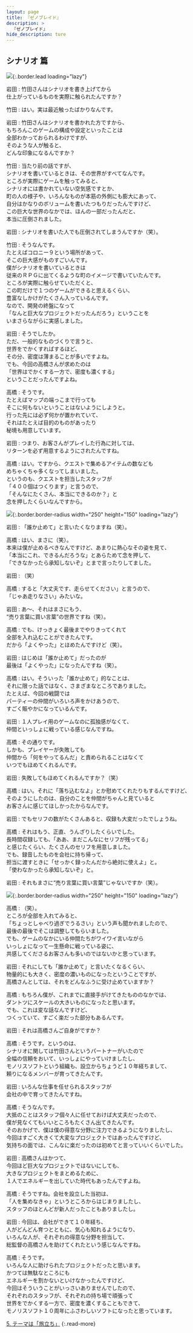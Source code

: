 ```yaml
---
layout: page
title: 『ゼノブレイド』
description: >
  『ゼノブレイド』
hide_description: ture
---
```


## シナリオ 篇

![](/interviews/jp/wii/sx4j/vol2/img/mainvisual4.jpg){:.border.lead loading="lazy"}

岩田
: 竹田さんはシナリオを書き上げてから<br>仕上がっているものを実際に触られたんですか？

竹田
: はい。実は最近触ったばかりなんです。

岩田
: 竹田さんはシナリオを書かれた方ですから、<br>もちろんこのゲームの構成や設定といったことは<br>全部わかっておられるわけですが、<br>そのような人が触ると、<br>どんな印象になるんですか？

竹田
: 当たり前の話ですが、<br>シナリオを書いているときは、その世界がすべてなんです。<br>ところが実際にゲームを触ってみると、<br>シナリオには書かれていない空気感ですとか、<br>町の人の様子や、いろんなものが本筋の外側にも膨大にあって、<br>自分はかなりのボリュームを書いたつもりだったんですけど、<br>この巨大な世界のなかでは、ほんの一部だったんだと、<br>本当に圧倒されました。

岩田
: シナリオを書いた人でも圧倒されてしまうんですか（笑）。

竹田
: そうなんです。<br>たとえばコロニー９という場所があって、<br>そこの巨大感がものすごいんです。<br>僕がシナリオを書いているときは<br>従来のＲＰＧに出てくるような町のイメージで書いていたんです。<br>ところが実際に触らせていただくと、<br>この町だけで１つのゲームができると思えるくらい、<br>豊富なしかけがたくさん入っているんです。<br>なので、開発の終盤になって<br>「なんと巨大なプロジェクトだったんだろう」ということを<br>いまさらながらに実感しました。

岩田
: そうでしたか。<br>ただ、一般的なものづくりで言うと、<br>世界をでかくすればするほど、<br>その分、密度は薄まることが多いですよね。<br>でも、今回の高橋さんが求めたのは<br>「世界はでかくする一方で、密度も濃くする」<br>ということだったんですよね。

高橋
: そうです。<br>たとえばマップの端っこまで行っても<br>そこに何もないということはないようにしようと。<br>行った先には必ず何かが置かれていて、<br>それはたとえば目的のものがあったり<br>秘境も用意しています。

岩田
: つまり、お客さんがプレイした行為に対しては、<br>リターンを必ず用意するようにされたんですね。

高橋
: はい。ですから、クエストで集めるアイテムの数なども<br>めちゃくちゃ多くなってしまいました。<br>というのも、クエストを担当したスタッフが<br>「４００個はつくります」と言うので、<br>「そんなにたくさん、本当にできるのか？」と<br>念を押したくらいなんですから。

![](/interviews/jp/wii/sx4j/vol2/img/photo011.jpg){:.border.border-radius width="250" height="150" loading="lazy"}

岩田
: 「誰か止めて」と言いたくなりますね（笑）。

高橋
: はい、まさに（笑）。<br>本来は僕が止めるべきなんですけど、あまりに熱心なその姿を見て、<br>「本当にこれ、できるんだろうな」とあらためて念を押して、<br>「できなかったら承知しないぞ」とまで言ったりしてました。

岩田
: （笑）

高橋
: すると「大丈夫です、走らせてください」と言うので、<br>「じゃあ走りなさい」みたいな。

岩田
: あ〜、それはまさにもう、<br>“売り言葉に買い言葉”の世界ですね（笑）。

高橋
: でも、けっきょく最後までやりきってくれて<br>全部を入れ込むことができたんです。<br>だから「よくやった」とほめたんですけど（笑）。

岩田
: はじめは「誰か止めて」だったのが<br>最後は「よくやった」になったんですね（笑）。

高橋
: はい。そういった「誰か止めて」的なことは、<br>それに限った話ではなく、さまざまなところでありました。<br>たとえば、今回の戦闘では<br>パーティーの仲間がいろいろ声をかけあうので、<br>すごく賑やかになっているんです。

岩田
: １人プレイ用のゲームなのに孤独感がなくて、<br>仲間といっしょに戦っている感じなんですね。

高橋
: その通りです。<br>しかも、プレイヤーが失敗しても<br>仲間から「何をやってるんだ」と責められることはなくて<br>いつでもほめてくれるんです。

岩田
: 失敗してもほめてくれるんですか？（笑）

高橋
: はい。それに「落ち込むなよ」とか慰めてくれたりもするんですけど、<br>そのようにしたのは、自分のことを仲間がちゃんと見ていると<br>お客さんに感じてほしかったからなんです。

岩田
: でもセリフの数がたくさんあると、収録も大変だったでしょうね。

高橋
: それはもう、正直、うんざりしたくらいでした。<br>長時間収録しても、「ああ、まだこんなにセリフが残ってる」<br>と感じたくらい、たくさんのセリフを用意しました。<br>でも、録音したものを会社に持ち帰って、<br>担当に渡すときに「せっかく録ったんだから絶対に使えよ」と。<br>「使わなかったら承知しないぞ」と。

岩田
: それもまさに“売り言葉に買い言葉”じゃないですか（笑）。

![](/interviews/jp/wii/sx4j/vol2/img/photo012.jpg){:.border.border-radius width="250" height="150" loading="lazy"}

高橋
: （笑）。<br>ところが全部を入れてみると、<br>「ちょっとしゃべり過ぎでうるさい」という声も聞かれましたので、<br>最後の最後でそこは調整してもらいました。<br>でも、ゲームのなかにいる仲間たちがワイワイ言いながら<br>いっしょになって一生懸命に戦っている姿に、<br>共感してくださるお客さんも多いのではないかと思っています。

岩田
: それにしても「誰か止めて」と言いたくなるくらい、<br>物量的にも大きく、密度の濃いものになったということですが、<br>高橋さんとしては、それをどんなふうに受け止めていますか？

高橋
: もちろん僕が、これまでに直接手がけてきたもののなかでは、<br>ダントツにスケールの大きいものになったと思います。<br>でも、これは変な話なんですけど、<br>つくっていて、すごく楽だった部分もあるんです。

岩田
: それは高橋さんご自身がですか？

高橋
: そうです。というのは、<br>シナリオに関しては竹田さんというパートナーがいたので<br>全幅の信頼をおいて、いっしょにやっていけましたし、<br>モノリスソフトという組織も、設立からちょうど１０年経ちまして、<br>頼りになるメンバーが育ってきたんです。

岩田
: いろんな仕事を任せられるスタッフが<br>会社の中で育ってきたんですね。

高橋
: そうなんです。<br>大抵のことはスタッフ個々人に任せておけば大丈夫だったので、<br>僕が見なくてもいいところもたくさん出てきたんです。<br>そのおかげで、僕は僕の得意な分野に注力できるようになりましたし、<br>今回はすごく大きくて大変なプロジェクトではあったんですけど、<br>気持ちの面では、こんなに楽だったのは初めてと言っていいくらいでした。

岩田
: 高橋さんはかつて、<br>今回ほど巨大なプロジェクトではないにしても、<br>大きなプロジェクトをまとめるために、<br>１人でエネルギーを出していた時代もあったんですよね。

高橋
: そうですね。会社を設立した当初は、<br>「人を集めなきゃ」というところからはじまりましたし、<br>スタッフのほとんどが新人だったこともありましたし。

岩田
: 今回は、会社ができて１０年経ち、<br>人がどんどん育つとともに、気心も知れるようになり、<br>いろんな人が、それぞれの得意な分野を担当して、<br>総監督の高橋さんを助けてくれたという感じなんですね。

高橋
: そうです。<br>いろんな人に助けられたプロジェクトだったと思います。<br>かつては無駄なところにも<br>エネルギーを割かないといけなかったんですけど、<br>今回はそういうことがいっさいありませんでしたので、<br>それぞれのスタッフが、それぞれの持ち場で頑張って<br>世界をでかくする一方で、密度を濃くすることもできて、<br>モノリスソフト１０周年にふさわしいソフトになったと思っています。

[5. テーマは「旅立ち」](5.md)
{:.read-more}

